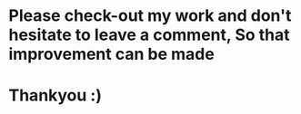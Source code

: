 
# Please check-out my work and don't hesitate to leave a comment, So that improvement can be made
# Thankyou :)
 
